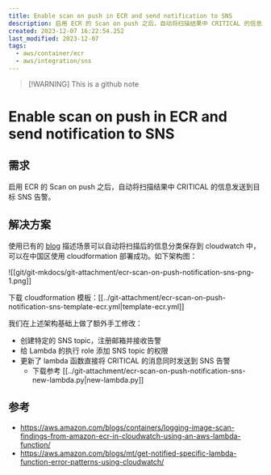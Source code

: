 ```yaml
---
title: Enable scan on push in ECR and send notification to SNS
description: 启用 ECR 的 Scan on push 之后，自动将扫描结果中 CRITICAL 的信息发送到目标 SNS 告警
created: 2023-12-07 16:22:54.252
last_modified: 2023-12-07
tags:
  - aws/container/ecr
  - aws/integration/sns
---
```

> [!WARNING] This is a github note
# Enable scan on push in ECR and send notification to SNS

## 需求
启用 ECR 的 Scan on push 之后，自动将扫描结果中 CRITICAL 的信息发送到目标 SNS 告警。

## 解决方案
使用已有的 [blog](https://aws.amazon.com/blogs/containers/logging-image-scan-findings-from-amazon-ecr-in-cloudwatch-using-an-aws-lambda-function/) 描述场景可以自动将扫描后的信息分类保存到 cloudwatch 中，可以在中国区使用 cloudformation 部署成功。如下架构图：

![[git/git-mkdocs/git-attachment/ecr-scan-on-push-notification-sns-png-1.png]]

下载 cloudformation 模板：[[../git-attachment/ecr-scan-on-push-notification-sns-template-ecr.yml|template-ecr.yml]]

我们在上述架构基础上做了额外手工修改：
- 创建特定的 SNS topic，注册邮箱并接收告警
- 给 Lambda 的执行 role 添加 SNS topic 的权限
- 更新了 lambda 函数直接将 CRITICAL 的消息同时发送到 SNS 告警
    - 下载参考 [[../git-attachment/ecr-scan-on-push-notification-sns-new-lambda.py|new-lambda.py]]

## 参考
- https://aws.amazon.com/blogs/containers/logging-image-scan-findings-from-amazon-ecr-in-cloudwatch-using-an-aws-lambda-function/
- https://aws.amazon.com/blogs/mt/get-notified-specific-lambda-function-error-patterns-using-cloudwatch/

